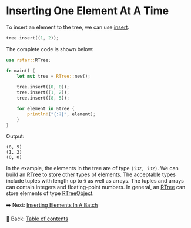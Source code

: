 # Inserting One Element At A Time

To insert an element to the tree, we can use [insert](https://docs.rs/rstar/latest/rstar/struct.RTree.html#method.insert).

```rust
tree.insert((1, 2));
```

The complete code is shown below:

```rust
use rstar::RTree;

fn main() {
    let mut tree = RTree::new();
    
    tree.insert((0, 0));
    tree.insert((1, 2));
    tree.insert((8, 5));

    for element in &tree {
        println!("{:?}", element);
    }
}
```

Output:

```text
(8, 5)
(1, 2)
(0, 0)
```

In the example, the elements in the tree are of type `(i32, i32)`.
We can build an [RTree](https://docs.rs/rstar/latest/rstar/struct.RTree.html) to store other types of elements.
The acceptable types include tuples with length up to `9` as well as arrays.
The tuples and arrays can contain integers and floating-point numbers.
In general, an [RTree](https://docs.rs/rstar/latest/rstar/struct.RTree.html) can store elements of type [RTreeObject](https://docs.rs/rstar/latest/rstar/trait.RTreeObject.html).

:arrow_right:  Next: [Inserting Elements In A Batch](./inserting_elements_in_a_batch.md)

:blue_book: Back: [Table of contents](./../README.md)
